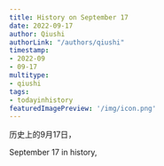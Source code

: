 ```yaml
---
title: History on September 17
date: 2022-09-17
author: Qiushi 
authorLink: "/authors/qiushi"
timestamp: 
- 2022-09
- 09-17
multitype: 
- qiushi
tags: 
- todayinhistory
featuredImagePreview: '/img/icon.png'
---
```









历史上的9月17日，

September 17 in history, 

<!--more-->

